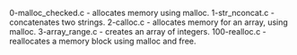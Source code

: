0-malloc_checked.c - allocates memory using malloc.
1-str_nconcat.c - concatenates two strings.
2-calloc.c - allocates memory for an array, using malloc.
3-array_range.c - creates an array of integers.
100-realloc.c - reallocates a memory block using malloc and free.
